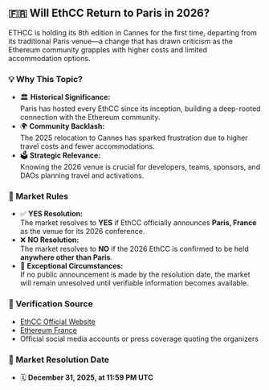 ## 🇫🇷 Will EthCC Return to Paris in 2026?

ETHCC is holding its 8th edition in Cannes for the first time, departing from its traditional Paris venue—a change that has drawn criticism as the Ethereum community grapples with higher costs and limited accommodation options.

### 💡 Why This Topic?
- 🏛️ **Historical Significance:**  
  Paris has hosted every EthCC since its inception, building a deep-rooted connection with the Ethereum community.
- 🌍 **Community Backlash:**  
  The 2025 relocation to Cannes has sparked frustration due to higher travel costs and fewer accommodations.
- 🗳️ **Strategic Relevance:**  
  Knowing the 2026 venue is crucial for developers, teams, sponsors, and DAOs planning travel and activations.

### 📜 Market Rules
- ✅ **YES Resolution:**  
  The market resolves to **YES** if EthCC officially announces **Paris, France** as the venue for its 2026 conference.
- ❌ **NO Resolution:**  
  The market resolves to **NO** if the 2026 EthCC is confirmed to be held **anywhere other than Paris**.
- 🔄 **Exceptional Circumstances:**  
  If no public announcement is made by the resolution date, the market will remain unresolved until verifiable information becomes available.

### 🔗 Verification Source
- [EthCC Official Website](https://ethcc.io/)  
- [Ethereum France](https://ethereum-france.fr/)  
- Official social media accounts or press coverage quoting the organizers

### 📅 Market Resolution Date
- 🗓️ **December 31, 2025, at 11:59 PM UTC**
